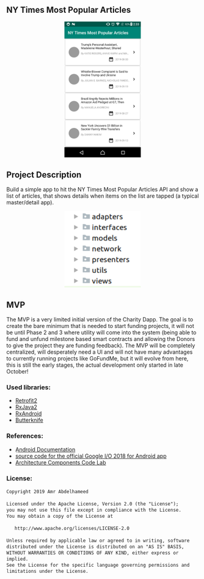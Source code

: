## NY Times Most Popular Articles
<p align="center">
<img src="screenshot_20190921-023334_720.png" width="200"/>
</p>


## Project Description

Build a simple app to hit the NY Times Most Popular Articles API and show a list of articles, that shows details when items on the list are tapped (a typical master/detail app).

<p align="center">
<img src="Screenshot from 2019-09-21 02-40-31.png" alt="" width="200" height="200"/>
</p>

## MVP

The MVP is a very limited initial version of the Charity Dapp. The goal is to create the bare minimum that is needed to start funding projects, it will not be until Phase 2 and 3 where utility will come into the system (being able to fund and unfund milestone based smart contracts and allowing the Donors to give the project they are funding feedback). The MVP will be completely centralized, will desperately need a UI and will not have many advantages to currently running projects like GoFundMe, but it will evolve from here, this is still the early stages, the actual development only started in late October!


### Used libraries: ###
- [Retrofit2](https://github.com/square/retrofit)
- [RxJava2](https://github.com/ReactiveX/RxJava)
- [RxAndroid](https://github.com/ReactiveX/RxAndroid)
- [Butterknife](https://github.com/JakeWharton/butterknife)

### References: ###
- [ِAndroid Documentation](https://developer.android.com/topic/libraries/architecture)
- [source code for the official Google I/O 2018 for Android app](https://android-developers.googleblog.com/2018/08/google-releases-source-for-google-io.html)
- [Architecture Components Code Lab](https://codelabs.developers.google.com/codelabs/build-app-with-arch-components/index.html?index=..%2F..%2Findex#0)

### License: ###
~~~~
Copyright 2019 Amr Abdelhameed

Licensed under the Apache License, Version 2.0 (the "License");
you may not use this file except in compliance with the License.
You may obtain a copy of the License at

   http://www.apache.org/licenses/LICENSE-2.0

Unless required by applicable law or agreed to in writing, software
distributed under the License is distributed on an "AS IS" BASIS,
WITHOUT WARRANTIES OR CONDITIONS OF ANY KIND, either express or implied.
See the License for the specific language governing permissions and
limitations under the License.
~~~~
